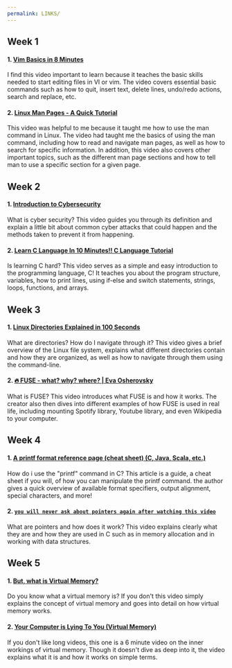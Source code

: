 ```yaml
---
permalink: LINKS/
---
```


## Week 1
#### 1. [Vim Basics in 8 Minutes](https://www.youtube.com/watch?v=ggSyF1SVFr4)  
I find this video important to learn because it teaches the basic skills needed to start editing files in VI or vim. The video covers essential basic commands such as how to quit, insert text, delete lines, undo/redo actions, search and replace, etc.  
#### 2. [Linux Man Pages - A Quick Tutorial](https://www.youtube.com/watch?v=uJnrh9hAQR0)  
This video was helpful to me because it taught me how to use the man command in Linux. The video had taught me the basics of using the man command, including how to read and navigate man pages, as well as how to search for specific information. In addition, this video also covers other important topics, such as the different man page sections and how to tell man to use a specific section for a given page.

## Week 2
#### 1. [Introduction to Cybersecurity](https://www.youtube.com/watch?v=ULGILG-ZhO0)  
What is cyber security? This video guides you through its definition and explain a little bit about common cyber attacks that could happen and the methods taken to prevent it from happening.  
#### 2. [Learn C Language In 10 Minutes!! C Language Tutorial](https://www.youtube.com/watch?v=dTp0c41XnrQ)  
Is learning C hard? This video serves as a simple and easy introduction to the programming language, C! It teaches you about the program structure, variables, how to print lines, using if-else and switch statements, strings, loops, functions, and arrays.

## Week 3
#### 1. [Linux Directories Explained in 100 Seconds](https://www.youtube.com/watch?v=42iQKuQodW4)  
What are directories? How do I navigate through it? This video gives a brief overview of the Linux file system, explains what different directories contain and how they are organized, as well as how to navigate through them using the command-line.  
#### 2. [🔥 FUSE - what? why? where? | Eva Osherovsky](https://www.youtube.com/watch?v=1zvOdR02hk4)  
What is FUSE? This video introduces what FUSE is and how it works. The creator also then dives into different examples of how FUSE is used in real life, including mounting Spotify library, Youtube library, and even Wikipedia to your computer.  

## Week 4
#### 1. [A printf format reference page (cheat sheet) (C, Java, Scala, etc.)](https://alvinalexander.com/programming/printf-format-cheat-sheet/)  
How do i use the "printf" command in C? This article is a guide, a cheat sheet if you will, of how you can manipulate the printf command. the author gives a quick overview of available format specifiers, output alignment, special characters, and more!  
#### 2. [`you will never ask about pointers again after watching this video`](https://www.youtube.com/watch?v=2ybLD6_2gKM)  
What are pointers and how does it work? This video explains clearly what they are and how they are used in C such as in memory allocation and in working with data structures.  

## Week 5
#### 1. [But, what is Virtual Memory?](https://www.youtube.com/watch?v=A9WLYbE0p-I)  
Do you know what a virtual memory is? If you don't this video simply explains the concept of virtual memory and goes into detail on how virtual memory works.   
#### 2. [Your Computer is Lying To You (Virtual Memory)](https://www.youtube.com/watch?v=Aw0YAUdQp1c)  
If you don't like long videos, this one is a 6 minute video on the inner workings of virtual memory. Though it doesn't dive as deep into it, the video explains what it is and how it works on simple terms.  
